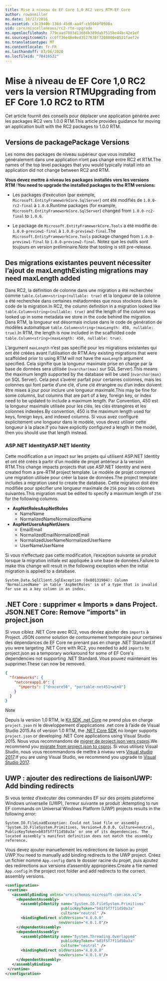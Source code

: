 ```yaml
---
title: Mise à niveau de EF Core 1,0 RC2 vers RTM-EF Core
author: rowanmiller
ms.date: 10/27/2016
ms.assetid: c3c1940b-136d-45d8-aa4f-cb5040f8980a
uid: core/miscellaneous/rc2-rtm-upgrade
ms.openlocfilehash: 779caad7883d13684b389dab7515be44bc42e1ef
ms.sourcegitcommit: cc0ff36e46e9ed3527638f7208000e8521faef2e
ms.translationtype: MT
ms.contentlocale: fr-FR
ms.lasthandoff: 03/06/2020
ms.locfileid: "78416522"
---
```

# <a name="upgrading-from-ef-core-10-rc2-to-rtm"></a><span data-ttu-id="67137-102">Mise à niveau de EF Core 1,0 RC2 vers la version RTM</span><span class="sxs-lookup"><span data-stu-id="67137-102">Upgrading from EF Core 1.0 RC2 to RTM</span></span>

<span data-ttu-id="67137-103">Cet article fournit des conseils pour déplacer une application générée avec les packages RC2 vers 1.0.0 RTM.</span><span class="sxs-lookup"><span data-stu-id="67137-103">This article provides guidance for moving an application built with the RC2 packages to 1.0.0 RTM.</span></span>

## <a name="package-versions"></a><span data-ttu-id="67137-104">Versions de package</span><span class="sxs-lookup"><span data-stu-id="67137-104">Package Versions</span></span>

<span data-ttu-id="67137-105">Les noms des packages de niveau supérieur que vous installez généralement dans une application n’ont pas changé entre RC2 et RTM.</span><span class="sxs-lookup"><span data-stu-id="67137-105">The names of the top level packages that you would typically install into an application did not change between RC2 and RTM.</span></span>

<span data-ttu-id="67137-106">**Vous devez mettre à niveau les packages installés vers les versions RTM :**</span><span class="sxs-lookup"><span data-stu-id="67137-106">**You need to upgrade the installed packages to the RTM versions:**</span></span>

* <span data-ttu-id="67137-107">Les packages d’exécution (par exemple, `Microsoft.EntityFrameworkCore.SqlServer`) ont été modifiés de `1.0.0-rc2-final` à `1.0.0`.</span><span class="sxs-lookup"><span data-stu-id="67137-107">Runtime packages (for example, `Microsoft.EntityFrameworkCore.SqlServer`) changed from `1.0.0-rc2-final` to `1.0.0`.</span></span>

* <span data-ttu-id="67137-108">Le package de `Microsoft.EntityFrameworkCore.Tools` a été modifié de `1.0.0-preview1-final` à `1.0.0-preview2-final`.</span><span class="sxs-lookup"><span data-stu-id="67137-108">The `Microsoft.EntityFrameworkCore.Tools` package changed from `1.0.0-preview1-final` to `1.0.0-preview2-final`.</span></span> <span data-ttu-id="67137-109">Notez que les outils sont toujours en version préliminaire.</span><span class="sxs-lookup"><span data-stu-id="67137-109">Note that tooling is still pre-release.</span></span>

## <a name="existing-migrations-may-need-maxlength-added"></a><span data-ttu-id="67137-110">Des migrations existantes peuvent nécessiter l’ajout de maxLength</span><span class="sxs-lookup"><span data-stu-id="67137-110">Existing migrations may need maxLength added</span></span>

<span data-ttu-id="67137-111">Dans RC2, la définition de colonne dans une migration a été recherchée comme `table.Column<string>(nullable: true)` et la longueur de la colonne a été recherchée dans certaines métadonnées que nous stockons dans le code de la migration.</span><span class="sxs-lookup"><span data-stu-id="67137-111">In RC2, the column definition in a migration looked like `table.Column<string>(nullable: true)` and the length of the column was looked up in some metadata we store in the code behind the migration.</span></span> <span data-ttu-id="67137-112">Dans RTM, la longueur est désormais incluse dans le code de génération de modèles automatique `table.Column<string>(maxLength: 450, nullable: true)`.</span><span class="sxs-lookup"><span data-stu-id="67137-112">In RTM, the length is now included in the scaffolded code `table.Column<string>(maxLength: 450, nullable: true)`.</span></span>

<span data-ttu-id="67137-113">L’argument `maxLength` n’est pas spécifié pour les migrations existantes qui ont été créées avant l’utilisation de RTM.</span><span class="sxs-lookup"><span data-stu-id="67137-113">Any existing migrations that were scaffolded prior to using RTM will not have the `maxLength` argument specified.</span></span> <span data-ttu-id="67137-114">Cela signifie que la longueur maximale prise en charge par la base de données sera utilisée (`nvarchar(max)` sur SQL Server).</span><span class="sxs-lookup"><span data-stu-id="67137-114">This means the maximum length supported by the database will be used (`nvarchar(max)` on SQL Server).</span></span> <span data-ttu-id="67137-115">Cela peut s’avérer parfait pour certaines colonnes, mais les colonnes qui font partie d’une clé, d’une clé étrangère ou d’un index doivent être mises à jour pour inclure une longueur maximale.</span><span class="sxs-lookup"><span data-stu-id="67137-115">This may be fine for some columns, but columns that are part of a key, foreign key, or index need to be updated to include a maximum length.</span></span> <span data-ttu-id="67137-116">Par Convention, 450 est la longueur maximale utilisée pour les clés, les clés étrangères et les colonnes indexées.</span><span class="sxs-lookup"><span data-stu-id="67137-116">By convention, 450 is the maximum length used for keys, foreign keys, and indexed columns.</span></span> <span data-ttu-id="67137-117">Si vous avez configuré explicitement une longueur dans le modèle, vous devez utiliser cette longueur à la place.</span><span class="sxs-lookup"><span data-stu-id="67137-117">If you have explicitly configured a length in the model, then you should use that length instead.</span></span>

### <a name="aspnet-identity"></a><span data-ttu-id="67137-118">ASP.NET Identity</span><span class="sxs-lookup"><span data-stu-id="67137-118">ASP.NET Identity</span></span>

<span data-ttu-id="67137-119">Cette modification a un impact sur les projets qui utilisent ASP.NET Identity et ont été créés à partir d’un modèle de projet antérieur à la version RTM.</span><span class="sxs-lookup"><span data-stu-id="67137-119">This change impacts projects that use ASP.NET Identity and were created from a pre-RTM project template.</span></span> <span data-ttu-id="67137-120">Le modèle de projet comprend une migration utilisée pour créer la base de données.</span><span class="sxs-lookup"><span data-stu-id="67137-120">The project template includes a migration used to create the database.</span></span> <span data-ttu-id="67137-121">Cette migration doit être modifiée pour spécifier une longueur maximale de `256` pour les colonnes suivantes.</span><span class="sxs-lookup"><span data-stu-id="67137-121">This migration must be edited to specify a maximum length of `256` for the following columns.</span></span>

* <span data-ttu-id="67137-122">**AspNetRoles**</span><span class="sxs-lookup"><span data-stu-id="67137-122">**AspNetRoles**</span></span>
  * <span data-ttu-id="67137-123">Name</span><span class="sxs-lookup"><span data-stu-id="67137-123">Name</span></span>
  * <span data-ttu-id="67137-124">NormalizedName</span><span class="sxs-lookup"><span data-stu-id="67137-124">NormalizedName</span></span>
* <span data-ttu-id="67137-125">**AspNetUsers**</span><span class="sxs-lookup"><span data-stu-id="67137-125">**AspNetUsers**</span></span>
  * <span data-ttu-id="67137-126">Email</span><span class="sxs-lookup"><span data-stu-id="67137-126">Email</span></span>
  * <span data-ttu-id="67137-127">NormalizedEmail</span><span class="sxs-lookup"><span data-stu-id="67137-127">NormalizedEmail</span></span>
  * <span data-ttu-id="67137-128">NormalizedUserName</span><span class="sxs-lookup"><span data-stu-id="67137-128">NormalizedUserName</span></span>
  * <span data-ttu-id="67137-129">UserName</span><span class="sxs-lookup"><span data-stu-id="67137-129">UserName</span></span>

<span data-ttu-id="67137-130">Si vous n’effectuez pas cette modification, l’exception suivante se produit lorsque la migration initiale est appliquée à une base de données.</span><span class="sxs-lookup"><span data-stu-id="67137-130">Failure to make this change will result in the following exception when the initial migration is applied to a database.</span></span>

``` Console
System.Data.SqlClient.SqlException (0x80131904): Column 'NormalizedName' in table 'AspNetRoles' is of a type that is invalid for use as a key column in an index.
```

## <a name="net-core-remove-imports-in-projectjson"></a><span data-ttu-id="67137-131">.NET Core : supprimer « Imports » dans Project. JSON</span><span class="sxs-lookup"><span data-stu-id="67137-131">.NET Core: Remove "imports" in project.json</span></span>

<span data-ttu-id="67137-132">Si vous ciblez .NET Core avec RC2, vous deviez ajouter des `imports` à Project. JSON comme solution de contournement temporaire pour certaines des dépendances de EF Core ne prenant pas en charge .NET Standard.</span><span class="sxs-lookup"><span data-stu-id="67137-132">If you were targeting .NET Core with RC2, you needed to add `imports` to project.json as a temporary workaround for some of EF Core's dependencies not supporting .NET Standard.</span></span> <span data-ttu-id="67137-133">Vous pouvez maintenant les supprimer.</span><span class="sxs-lookup"><span data-stu-id="67137-133">These can now be removed.</span></span>

``` json
{
  "frameworks": {
    "netcoreapp1.0": {
      "imports": ["dnxcore50", "portable-net451+win8"]
    }
  }
}
```

> [!NOTE]  
> <span data-ttu-id="67137-134">Depuis la version 1,0 RTM, le [Kit SDK .net Core](https://www.microsoft.com/net/download/core) ne prend plus en charge `project.json` ni le développement d’applications .net core à l’aide de Visual Studio 2015.</span><span class="sxs-lookup"><span data-stu-id="67137-134">As of version 1.0 RTM, the [.NET Core SDK](https://www.microsoft.com/net/download/core) no longer supports `project.json` or developing .NET Core applications using Visual Studio 2015.</span></span> <span data-ttu-id="67137-135">Nous vous recommandons de [migrer de project.json vers csproj](https://docs.microsoft.com/dotnet/articles/core/migration/).</span><span class="sxs-lookup"><span data-stu-id="67137-135">We recommend you [migrate from project.json to csproj](https://docs.microsoft.com/dotnet/articles/core/migration/).</span></span> <span data-ttu-id="67137-136">Si vous utilisez Visual Studio, nous vous recommandons de mettre à niveau vers [Visual studio 2017](https://www.visualstudio.com/downloads/).</span><span class="sxs-lookup"><span data-stu-id="67137-136">If you are using Visual Studio, we recommend you upgrade to [Visual Studio 2017](https://www.visualstudio.com/downloads/).</span></span>

## <a name="uwp-add-binding-redirects"></a><span data-ttu-id="67137-137">UWP : ajouter des redirections de liaison</span><span class="sxs-lookup"><span data-stu-id="67137-137">UWP: Add binding redirects</span></span>

<span data-ttu-id="67137-138">Si vous tentez d’exécuter des commandes EF sur des projets plateforme Windows universelle (UWP), l’erreur suivante se produit :</span><span class="sxs-lookup"><span data-stu-id="67137-138">Attempting to run EF commands on Universal Windows Platform (UWP) projects results in the following error:</span></span>

```output
System.IO.FileLoadException: Could not load file or assembly 'System.IO.FileSystem.Primitives, Version=4.0.0.0, Culture=neutral, PublicKeyToken=b03f5f7f11d50a3a' or one of its dependencies. The located assembly's manifest definition does not match the assembly reference.
```

<span data-ttu-id="67137-139">Vous devez ajouter manuellement les redirections de liaison au projet UWP.</span><span class="sxs-lookup"><span data-stu-id="67137-139">You need to manually add binding redirects to the UWP project.</span></span> <span data-ttu-id="67137-140">Créez un fichier nommé `App.config` dans le dossier racine du projet, puis ajoutez des redirections aux versions d’assembly appropriées.</span><span class="sxs-lookup"><span data-stu-id="67137-140">Create a file named `App.config` in the project root folder and add redirects to the correct assembly versions.</span></span>

```xml
<configuration>
 <runtime>
   <assemblyBinding xmlns="urn:schemas-microsoft-com:asm.v1">
     <dependentAssembly>
       <assemblyIdentity name="System.IO.FileSystem.Primitives"
                         publicKeyToken="b03f5f7f11d50a3a"
                         culture="neutral" />
       <bindingRedirect oldVersion="4.0.0.0"
                        newVersion="4.0.1.0"/>
     </dependentAssembly>
     <dependentAssembly>
       <assemblyIdentity name="System.Threading.Overlapped"
                         publicKeyToken="b03f5f7f11d50a3a"
                         culture="neutral" />
       <bindingRedirect oldVersion="4.0.0.0"
                        newVersion="4.0.1.0"/>
     </dependentAssembly>
   </assemblyBinding>
 </runtime>
</configuration>
```
